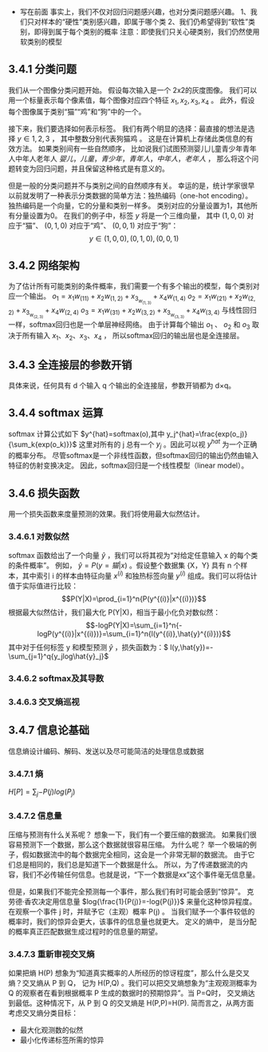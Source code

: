 + 写在前面
事实上，我们不仅对回归问题感兴趣，也对分类问题感兴趣。
1、我们只对样本的“硬性”类别感兴趣，即属于哪个类
2、我们仍希望得到“软性”类别，即得到属于每个类别的概率
注意：即使我们只关心硬类别，我们仍然使用软类别的模型

## 3.4.1 分类问题
我们从一个图像分类问题开始。 假设每次输入是一个 2x2的灰度图像。 我们可以用一个标量表示每个像素值，每个图像对应四个特征 $x_1, x_2, x_3, x_4$ 。 此外，假设每个图像属于类别“猫”“鸡”和“狗”中的一个。

接下来，我们要选择如何表示标签。 我们有两个明显的选择：最直接的想法是选择 $y\in{1,2,3}$ ， 其中整数分别代表狗猫鸡
。 这是在计算机上存储此类信息的有效方法。 如果类别间有一些自然顺序， 比如说我们试图预测婴儿儿童青少年青年人中年人老年人 ${婴儿，儿童，青少年，青年人，中年人，老年人}$ ， 那么将这个问题转变为回归问题，并且保留这种格式是有意义的。

但是一般的分类问题并不与类别之间的自然顺序有关。 幸运的是，统计学家很早以前就发明了一种表示分类数据的简单方法：独热编码（one-hot encoding）。 独热编码是一个向量，它的分量和类别一样多。 类别对应的分量设置为1，其他所有分量设置为0。 在我们的例子中，标签 $y$ 将是一个三维向量， 其中 $(1,0,0)$ 对应于“猫”、 $(0,1,0)$ 对应于“鸡”、 $(0,0,1)$ 对应于“狗”： $$y\in{(1,0,0),(0,1,0),(0,0,1)}$$

## 3.4.2 网络架构
为了估计所有可能类别的条件概率，我们需要一个有多个输出的模型，每个类别对应一个输出。
 $o_1 = x_1w_{(11)}+x_2w_{(1,2)}+x_3_w_{(1,3)}+x_4w_{(1,4)}$
 $o_2 = x_1w_{(21)}+x_2w_{(2,2)}+x_3_w_{(2,3)}+x_4w_{(2,4)}$
 $o_3 = x_1w_{(31)}+x_2w_{(3,2)}+x_3_w_{(3,3)}+x_4w_{(3,4)}$
与线性回归一样，softmax回归也是一个单层神经网络。 由于计算每个输出 $o_1$ 、 $o_2$ 和 $o_3$ 取决于所有输入 $x_1、x_2、x_3、x_4$ ， 所以softmax回归的输出层也是全连接层。

## 3.4.3 全连接层的参数开销
具体来说，任何具有 d 个输入 q 个输出的全连接层，参数开销都为 d×q。

## 3.4.4 softmax 运算
softmax 计算公式如下
 $y^{hat}=softmax(o),其中 y_j^{hat}=\frac{exp(o_j)}{\sum_k{exp(o_k)}}$
这里对所有的 j 总有一个 $y_j$ 。因此可以视 $y^{hat}$ 为一个正确的概率分布。
尽管softmax是一个非线性函数，但softmax回归的输出仍然由输入特征的仿射变换决定。 因此，softmax回归是一个线性模型（linear model）。

## 3.4.6 损失函数
用一个损失函数来度量预测的效果。我们将使用最大似然估计。

### 3.4.6.1 对数似然
softmax 函数给出了一个向量 $\hat{y}$ ，我们可以将其视为“对给定任意输入 x 的每个类的条件概率”。 例如， $\hat{y}=P(y=猫|x)$ 。假设整个数据集 {X，Y} 具有 n 个样本，其中索引 i 的样本由特征向量 $x^{(i)}$ 和独热标签向量 $y^{(i)}$ 组成。我们可以将估计值于实际值进行比较：
 $$P(Y|X)=\prod_{i=1}^n{P(y^{(i)}|x^{(i)})}$$ 
根据最大似然估计，我们最大化 P(Y|X)，相当于最小化负对数似然：
 $$-logP(Y|X)=\sum_{i=1}^n{-logP(y^{(i)}|x^{(i)})}=\sum_{i=1}^n{l(y^{(i)},\hat{y}^{(i)})}$$
其中对于任何标签 y 和模型预测 $\hat{y}$ ，损失函数为：$ l(y,\hat{y})=-\sum_{j=1}^q{y_jlog\hat{y}_j}$

### 3.4.6.2 softmax及其导数
### 3.4.6.3 交叉熵巡视

## 3.4.7 信息论基础
信息熵设计编码、解码、发送以及尽可能简洁的处理信息或数据
### 3.4.7.1 熵
 $H[P]=\sum_j{-P(j)log(P_j)}$

### 3.4.7.2 信息量
压缩与预测有什么关系呢？ 想象一下，我们有一个要压缩的数据流。 如果我们很容易预测下一个数据，那么这个数据就很容易压缩。 为什么呢？ 举一个极端的例子，假如数据流中的每个数据完全相同，这会是一个非常无聊的数据流。 由于它们总是相同的，我们总是知道下一个数据是什么。 所以，为了传递数据流的内容，我们不必传输任何信息。也就是说，“下一个数据是xx”这个事件毫无信息量。

但是，如果我们不能完全预测每一个事件，那么我们有时可能会感到”惊异”。 克劳德·香农决定用信息量 $log{\frac{1}{P(j)}=-log{P(j)}}$ 来量化这种惊异程度。 在观察一个事件 j 时，并赋予它（主观）概率 P(j) 。 当我们赋予一个事件较低的概率时，我们的惊异会更大，该事件的信息量也就更大。 定义的熵中， 是当分配的概率真正匹配数据生成过程时的信息量的期望。

### 3.4.7.3 重新审视交叉熵
如果把熵 H(P) 想象为“知道真实概率的人所经历的惊讶程度”，那么什么是交叉熵？交叉熵从 P 到 Q， 记为 H(P,Q) 。我们可以把交叉熵想象为“主观观测概率为 Q 的观察者在看到根据概率 P 生成的数据时的预期惊异”。当 P=Q时， 交叉熵达到最低。这种情况下，从 P 到 Q 的交叉熵是 H(P,P)=H(P).
简而言之，从两方面考虑交叉熵分类目标：
+ 最大化观测数的似然
+ 最小化传递标签所需的惊异